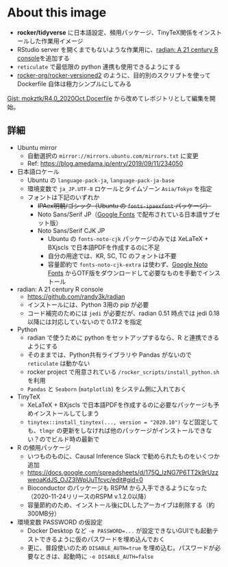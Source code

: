 # About this image

- **rocker/tidyverse** に日本語設定、頻用パッケージ、TinyTeX関係をインストールした作業用イメージ
- RStudio server を開くまでもないような作業用に、[radian: A 21 century R console](https://github.com/randy3k/radian)を追加する
- `reticulate` で最低限の python 連携も使用できるようにする
- [rocker-org/rocker-versioned2](https://github.com/rocker-org/rocker-versioned2) のように、目的別のスクリプトを使って Dockerfile 自体は極力シンプルにしてみる

[Gist: mokztk/R4.0_2020Oct.Docerfile](https://gist.github.com/mokztk/be9e0d8982fd32987dbb5c9552a9d4a7) から改めてレポジトリとして編集を開始。

## 詳細

- Ubuntu mirror
    - 自動選択の `mirror://mirrors.ubuntu.com/mirrors.txt` に変更
    - Ref: https://blog.amedama.jp/entry/2019/09/11/234050
- 日本語ロケール
    - Ubuntu の `language-pack-ja`, `language-pack-ja-base`
    - 環境変数で `ja_JP.UTF-8` ロケールとタイムゾーン `Asia/Tokyo` を指定
    - フォントは下記のいずれか
        - <s>IPAex明朝/ゴシック（Ubuntu の `fonts-ipaexfont` パッケージ）</s>
        - Noto Sans/Serif JP（[Google Fonts](https://fonts.google.com/) で配布されている日本語サブセット版）
        - Noto Sans/Serif CJK JP
            - Ubuntu の `fonts-noto-cjk` パッケージのみでは XeLaTeX + BXjscls で日本語PDFを作成するのに不足
            - 自分の用途では、KR, SC, TC のフォントは不要
            - 容量節約で `fonts-noto-cjk-extra` は使わず、[Google Noto Fonts](https://www.google.com/get/noto/) からOTF版をダウンロードして必要なものを手動でインストール
- radian: A 21 century R console
    - https://github.com/randy3k/radian
    - インストールには、Python 3用の pip が必要
    - コード補完のためには `jedi` が必要だが、radian 0.51 時点では jedi 0.18 以降には対応していないので 0.17.2 を指定
- Python
    - radian で使うために python をセットアップするなら、R と連携できるようにする
    - そのままでは、Python共有ライブラリや Pandas がないので `reticulate` は動かない
    - rocker project で用意されている `/rocker_scripts/install_python.sh` を利用
    - `Pandas` と `Seaborn` (`matplotlib`) をシステム側に入れておく
- TinyTeX
    - XeLaTeX + BXjscls で日本語PDFを作成するのに必要なパッケージも予めインストールしてしまう
    - `tinytex::install_tinytex(..., version = "2020.10")` など固定しても、`tlmgr` の更新をしなければ他のパッケージがインストールできない？のでビルド時の最新で
- R の頻用パッケージ
    - いつものものに、Causal Inference Slack で勧められたものをいくつか追加
    - https://docs.google.com/spreadsheets/d/175Q_lzNG7P6TT2k9rUzzweoaKdJS_OJZ3lWpUuTfcvc/edit#gid=0
    - Bioconductor のパッケージも RSPM から入手できるようになった（2020-11-24リリースのRSPM v.1.2.0以降）
    - 容量節約のため、インストール後にDLしたアーカイブは削除する（約300MB分）
- 環境変数 PASSWORD の仮設定
    - Docker Desktop など `-e PASSWORD=...` が設定できないGUIでも起動テストできるように仮のパスワードを埋め込んでおく
    - 更に、普段使いのため `DISABLE_AUTH=true` を埋め込む。パスワードが必要なときは、起動時に `-e DISABLE_AUTH=false`
